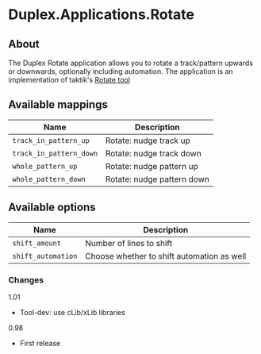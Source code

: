 # Duplex.Applications.Rotate

## About

The Duplex Rotate application allows you to rotate a track/pattern upwards or downwards, optionally including automation. The application is an implementation of taktik's [Rotate tool](http://tools.renoise.com/tools/rotate-pattern)

## Available mappings 

| Name          | Description   |
| ------------- |---------------|
|`track_in_pattern_up`|Rotate: nudge track up|
|`track_in_pattern_down`|Rotate: nudge track down|
|`whole_pattern_up`|Rotate: nudge pattern up|
|`whole_pattern_down`|Rotate: nudge pattern down|

## Available options 

| Name          | Description   |
| ------------- |---------------|
|`shift_amount`|Number of lines to shift|
|`shift_automation`|Choose whether to shift automation as well|

### Changes

1.01
- Tool-dev: use cLib/xLib libraries

0.98
- First release
